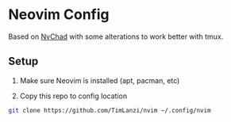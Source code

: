 # Neovim Config

Based on [NvChad](https://nvchad.com/) with some alterations to work better with tmux.

## Setup
1. Make sure Neovim is installed (apt, pacman, etc)

2. Copy this repo to config location

```bash
git clone https://github.com/TimLanzi/nvim ~/.config/nvim
```
